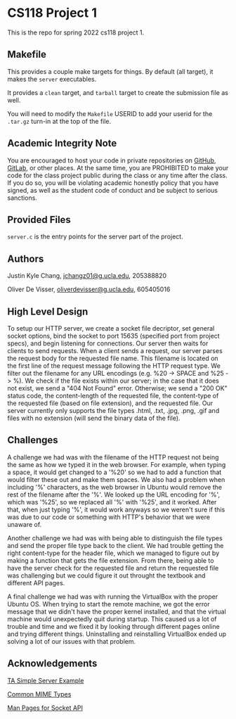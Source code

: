 # CS118 Project 1

This is the repo for spring 2022 cs118 project 1.

## Makefile

This provides a couple make targets for things.
By default (all target), it makes the `server` executables.

It provides a `clean` target, and `tarball` target to create the submission file as well.

You will need to modify the `Makefile` USERID to add your userid for the `.tar.gz` turn-in at the top of the file.

## Academic Integrity Note

You are encouraged to host your code in private repositories on [GitHub](https://github.com/), [GitLab](https://gitlab.com), or other places.  At the same time, you are PROHIBITED to make your code for the class project public during the class or any time after the class.  If you do so, you will be violating academic honestly policy that you have signed, as well as the student code of conduct and be subject to serious sanctions.

## Provided Files

`server.c` is the entry points for the server part of the project.

## Authors

Justin Kyle Chang, jchangz01@g.ucla.edu, 205388820 

Oliver De Visser, oliverdevisser@g.ucla.edu, 605405016

## High Level Design

To setup our HTTP server, we create a socket file decriptor, set general socket options, bind the socket to port 15635 (specified port from project specs), and begin listening for connections. Our server then waits for clients to send requests. When a client sends a request, our server parses the request body for the requested file name. This filename is located on the first line of the request message following the HTTP request type. We filter out the filename for any URL encodings (e.g. %20 -> SPACE and %25 -> %). We check if the file exists within our server; in the case that it does not exist, we send a "404 Not Found" error. Otherwise; we send a "200 OK" status code, the content-length of the requested file, the content-type of the requested file (based on file extension), and the requested file. Our server currently only supports the file types .html, .txt, .jpg, .png, .gif and files with no extension (will send the binary data of the file). 

## Challenges

A challenge we had was with the filename of the HTTP request not being the same as how we typed it in the web browser. For example, when typing a space, it would get changed to a '%20' so we had to add a function that would filter these out and make them spaces. We also had a problem when including '%' characters, as the web browser in Ubuntu would remove the rest of the filename after the '%'. We looked up the URL encoding for '%', which was '%25', so we replaced all '%' with '%25', and it worked. After that, when just typing '%', it would work anyways so we weren't sure if this was due to our code or something with HTTP's behavior that we were unaware of.

Another challenge we had was with being able to distinguish the file types and send the proper file type back to the client. We had trouble getting the right content-type for the header file, which we managed to figure out by making a function that gets the file extension. From there, being able to have the server check for the requested file and return the requested file was challenging but we could figure it out throught the textbook and different API pages.

A final challenge we had was with running the VirtualBox with the proper Ubuntu OS. When trying to start the remote machine, we got the error message that we didn't have the proper kernel installed, and that the virtual machine would unexpectedly quit during startup. This caused us a lot of trouble and time and we fixed it by looking through different pages online and trying different things. Uninstalling and reinstalling VirtualBox ended up solving a lot of our issues with that problem.

## Acknowledgements

[TA Simple Server Example](https://github.com/ZhaoweiTan/CS118-S22-Dis1B/blob/main/week1/simple-server-client/server.c)

[Common MIME Types](https://developer.mozilla.org/en-US/docs/Web/HTTP/Basics_of_HTTP/MIME_types/Common_types)

[Man Pages for Socket API](https://man7.org/linux/man-pages/index.html)
